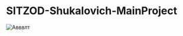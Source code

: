 # SITZOD-Shukalovich-MainProject

![Авввлт](https://media.giphy.com/media/g0yvD9MySntZGME5sN/giphy.gif)
